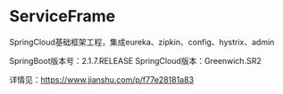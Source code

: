 # ServiceFrame
SpringCloud基础框架工程，集成eureka、zipkin、config、hystrix、admin

SpringBoot版本号：2.1.7.RELEASE
SpringCloud版本：Greenwich.SR2

详情见：https://www.jianshu.com/p/f77e28181a83
